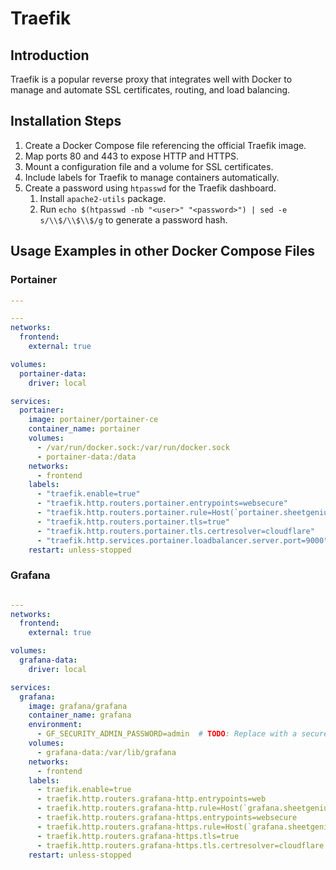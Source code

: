 # Traefik

## Introduction

Traefik is a popular reverse proxy that integrates well with Docker to manage and automate SSL certificates, routing, and load balancing.

## Installation Steps

1. Create a Docker Compose file referencing the official Traefik image.
2. Map ports 80 and 443 to expose HTTP and HTTPS.
3. Mount a configuration file and a volume for SSL certificates.
4. Include labels for Traefik to manage containers automatically.
5. Create a password using `htpasswd` for the Traefik dashboard.
   1. Install `apache2-utils` package.
   2. Run `echo $(htpasswd -nb "<user>" "<password>") | sed -e s/\\$/\\$\\$/g` to generate a password hash.

## Usage Examples in other Docker Compose Files

### Portainer

```yaml
---

---
networks:
  frontend:
    external: true

volumes:
  portainer-data:
    driver: local

services:
  portainer:
    image: portainer/portainer-ce
    container_name: portainer
    volumes:
      - /var/run/docker.sock:/var/run/docker.sock
      - portainer-data:/data
    networks:
      - frontend
    labels:
      - "traefik.enable=true"
      - "traefik.http.routers.portainer.entrypoints=websecure"
      - "traefik.http.routers.portainer.rule=Host(`portainer.sheetgenius.app`)"
      - "traefik.http.routers.portainer.tls=true"
      - "traefik.http.routers.portainer.tls.certresolver=cloudflare"
      - "traefik.http.services.portainer.loadbalancer.server.port=9000"
    restart: unless-stopped
```

### Grafana

```yaml

---
networks:
  frontend:
    external: true

volumes:
  grafana-data:
    driver: local

services:
  grafana:
    image: grafana/grafana
    container_name: grafana
    environment:
      - GF_SECURITY_ADMIN_PASSWORD=admin  # TODO: Replace with a secure password
    volumes:
      - grafana-data:/var/lib/grafana
    networks:
      - frontend
    labels:
      - traefik.enable=true
      - traefik.http.routers.grafana-http.entrypoints=web
      - traefik.http.routers.grafana-http.rule=Host(`grafana.sheetgenius.app`)
      - traefik.http.routers.grafana-https.entrypoints=websecure
      - traefik.http.routers.grafana-https.rule=Host(`grafana.sheetgenius.app`)
      - traefik.http.routers.grafana-https.tls=true
      - traefik.http.routers.grafana-https.tls.certresolver=cloudflare
    restart: unless-stopped
```
